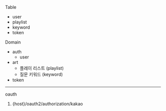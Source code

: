 Table

+ user
+ playlist 
+ keyword
+ token


Domain

+ auth
  + user
+ art
  + 플레이 리스트 (playlist)
  + 질문 키워드 (keyword)
+ token
---

oauth
1. {host}/oauth2/authorization/kakao